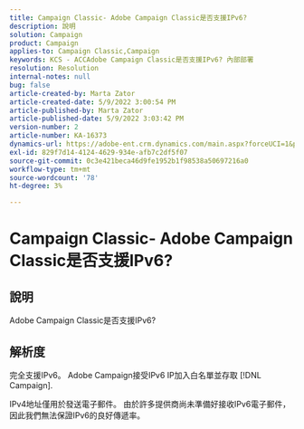 ```yaml
---
title: Campaign Classic- Adobe Campaign Classic是否支援IPv6?
description: 說明
solution: Campaign
product: Campaign
applies-to: Campaign Classic,Campaign
keywords: KCS - ACCAdobe Campaign Classic是否支援IPv6? 內部部署
resolution: Resolution
internal-notes: null
bug: false
article-created-by: Marta Zator
article-created-date: 5/9/2022 3:00:54 PM
article-published-by: Marta Zator
article-published-date: 5/9/2022 3:03:42 PM
version-number: 2
article-number: KA-16373
dynamics-url: https://adobe-ent.crm.dynamics.com/main.aspx?forceUCI=1&pagetype=entityrecord&etn=knowledgearticle&id=902028d1-a8cf-ec11-a7b5-0022480a8e40
exl-id: 829f7d14-4124-4629-934e-afb7c2df5f07
source-git-commit: 0c3e421beca46d9fe1952b1f98538a50697216a0
workflow-type: tm+mt
source-wordcount: '78'
ht-degree: 3%

---
```


# Campaign Classic- Adobe Campaign Classic是否支援IPv6?

## 說明

Adobe Campaign Classic是否支援IPv6?

## 解析度


完全支援IPv6。 Adobe Campaign接受IPv6 IP加入白名單並存取 [!DNL Campaign].

IPv4地址僅用於發送電子郵件。 由於許多提供商尚未準備好接收IPv6電子郵件，因此我們無法保證IPv6的良好傳遞率。
